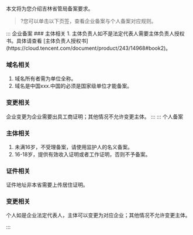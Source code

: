 本文将为您介绍吉林省管局备案要求。
>?您可以单击以下页签，查看企业备案与个人备案对应规则。

<dx-tabs>
::: 企业备案
### 主体相关
1. 主体负责人如不是法定代表人需要主体负责人授权书。具体请查看 [主体负责人授权书](https://cloud.tencent.com/document/product/243/14968#book2)。


### 域名相关
1. 域名所有者需为单位全称。
2. 域名是中国xxx.中国的必须是国家级单位才能备案。

### 变更相关
企业变更为企业需要出具工商证明；其他情况不允许变更主体。
:::
::: 个人备案
### 主体相关
1. 未满16岁，不受理备案，请使用监护人的名义备案。
2. 16-18岁，提供有效收入证明或者工作证明，否则不予备案。

### 证件相关
证件地址非本省需要上传居住证明。

### 变更相关
个人如是企业法定代表人，主体可以变更为对应企业；其他情况不允许变更主体。

:::
</dx-tabs>

